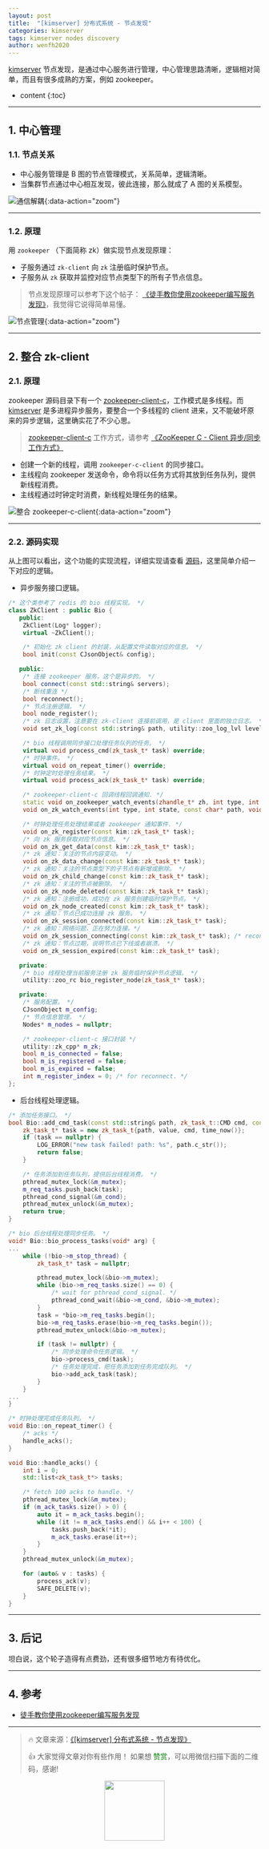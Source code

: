 ```yaml
---
layout: post
title:  "[kimserver] 分布式系统 - 节点发现"
categories: kimserver
tags: kimserver nodes discovery
author: wenfh2020
---
```


[kimserver](https://github.com/wenfh2020/kimserver) 节点发现，是通过中心服务进行管理，中心管理思路清晰，逻辑相对简单，而且有很多成熟的方案，例如 zookeeper。




* content
{:toc}

---

## 1. 中心管理

### 1.1. 节点关系

* 中心服务管理是 B 图的节点管理模式，关系简单，逻辑清晰。
* 当集群节点通过中心相互发现，彼此连接，那么就成了 A 图的关系模型。

![通信解耦](/images/2020-05-21-20-02-12.png){:data-action="zoom"}

---

### 1.2. 原理

用 `zookeeper` （下面简称 zk）做实现节点发现原理：

* 子服务通过 `zk-client` 向 `zk` 注册临时保护节点。
* 子服务从 `zk` 获取并监控对应节点类型下的所有子节点信息。

> 节点发现原理可以参考下这个帖子： [《徒手教你使用zookeeper编写服务发现》](https://zhuanlan.zhihu.com/p/34156758)，我觉得它说得简单易懂。

![节点管理](/images/2020-10-24-10-11-56.png){:data-action="zoom"}

---

## 2. 整合 zk-client

### 2.1. 原理

zookeeper 源码目录下有一个 [zookeeper-client-c](https://github.com/apache/zookeeper/tree/master/zookeeper-client/zookeeper-client-c)，工作模式是多线程。而 [kimserver](https://github.com/wenfh2020/kimserver) 是多进程异步服务，要整合一个多线程的 client 进来，又不能破坏原来的异步逻辑，这里确实花了不少心思。

> [zookeeper-client-c](https://github.com/apache/zookeeper/tree/master/zookeeper-client/zookeeper-client-c) 工作方式，请参考 [《ZooKeeper C - Client 异步/同步工作方式》](https://wenfh2020.com/2020/10/17/zookeeper-c-client/)

* 创建一个新的线程，调用 `zookeeper-c-client` 的同步接口。
* 主线程向 zookeeper 发送命令，命令将以任务方式将其放到任务队列，提供新线程消费。
* 主线程通过时钟定时消费，新线程处理任务的结果。

![整合 zookeeper-c-client](/images/2020-11-07-16-30-39.png){:data-action="zoom"}

---

### 2.2. 源码实现

从上图可以看出，这个功能的实现流程，详细实现请查看 [源码](https://github.com/wenfh2020/kimserver/blob/master/src/core/zk_client.cpp)，这里简单介绍一下对应的逻辑。

* 异步服务接口逻辑。

```c++
/* 这个类参考了 redis 的 bio 线程实现。 */
class ZkClient : public Bio {
   public:
    ZkClient(Log* logger);
    virtual ~ZkClient();

    /* 初始化 zk client 的封装，从配置文件读取对应的信息。 */
    bool init(const CJsonObject& config);

   public:
    /* 连接 zookeeper 服务，这个是异步的。 */
    bool connect(const std::string& servers);
    /* 断线重连 */
    bool reconnect();
    /* 节点注册逻辑。 */
    bool node_register();
    /* zk 日志设置，注意要在 zk-client 连接前调用，是 client 里面的独立日志。 */
    void set_zk_log(const std::string& path, utility::zoo_log_lvl level = utility::zoo_log_lvl_info);

    /* bio 线程调用同步接口处理任务队列的任务。 */
    virtual void process_cmd(zk_task_t* task) override;
    /* 时钟事件。 */
    virtual void on_repeat_timer() override;
    /* 时钟定时处理任务结果。 */
    virtual void process_ack(zk_task_t* task) override;

    /* zookeeper-client-c 回调线程回调通知. */
    static void on_zookeeper_watch_events(zhandle_t* zh, int type, int state, const char* path, void* privdata);
    void on_zk_watch_events(int type, int state, const char* path, void* privdata);

    /* 时钟处理任务处理结果或者 zookeeper 通知事件. */
    void on_zk_register(const kim::zk_task_t* task);
    /* 向 zk 服务获取对应节点信息。 */
    void on_zk_get_data(const kim::zk_task_t* task);
    /* zk 通知：关注的节点内容变动。 */
    void on_zk_data_change(const kim::zk_task_t* task);
    /* zk 通知：关注的节点类型下的子节点有新增或删除。 */
    void on_zk_child_change(const kim::zk_task_t* task);
    /* zk 通知：关注的节点被删除。 */
    void on_zk_node_deleted(const kim::zk_task_t* task);
    /* zk 通知：注册成功，成功在 zk 服务创建临时保护节点。 */
    void on_zk_node_created(const kim::zk_task_t* task);
    /* zk 通知：节点已成功连接 zk 服务。 */
    void on_zk_session_connected(const kim::zk_task_t* task);
    /* zk 通知：网络问题，正在努力连接。*/
    void on_zk_session_connecting(const kim::zk_task_t* task); /* reconnect. */
    /* zk 通知：节点过期，说明节点已下线或者崩溃。 */
    void on_zk_session_expired(const kim::zk_task_t* task);

   private:
    /* bio 线程处理当前服务注册 zk 服务临时保护节点逻辑。 */
    utility::zoo_rc bio_register_node(zk_task_t* task);

   private:
    /* 服务配置。 */
    CJsonObject m_config;
    /* 节点信息管理。 */
    Nodes* m_nodes = nullptr;

    /* zookeeper-client-c 接口封装 */
    utility::zk_cpp* m_zk;
    bool m_is_connected = false;
    bool m_is_registered = false;
    bool m_is_expired = false;
    int m_register_index = 0; /* for reconnect. */
};
```

* 后台线程处理逻辑。

```c++
/* 添加任务接口。 */
bool Bio::add_cmd_task(const std::string& path, zk_task_t::CMD cmd, const std::string& value) {
    zk_task_t* task = new zk_task_t{path, value, cmd, time_now()};
    if (task == nullptr) {
        LOG_ERROR("new task failed! path: %s", path.c_str());
        return false;
    }

    /* 任务添加到任务队列，提供后台线程消费。 */
    pthread_mutex_lock(&m_mutex);
    m_req_tasks.push_back(task);
    pthread_cond_signal(&m_cond);
    pthread_mutex_unlock(&m_mutex);
    return true;
}

/* bio 后台线程处理同步任务。 */
void* Bio::bio_process_tasks(void* arg) {
...
    while (!bio->m_stop_thread) {
        zk_task_t* task = nullptr;

        pthread_mutex_lock(&bio->m_mutex);
        while (bio->m_req_tasks.size() == 0) {
            /* wait for pthread_cond_signal. */
            pthread_cond_wait(&bio->m_cond, &bio->m_mutex);
        }
        task = *bio->m_req_tasks.begin();
        bio->m_req_tasks.erase(bio->m_req_tasks.begin());
        pthread_mutex_unlock(&bio->m_mutex);

        if (task != nullptr) {
            /* 同步处理命令任务逻辑。 */
            bio->process_cmd(task);
            /* 任务处理完成，把任务添加到任务完成队列。 */
            bio->add_ack_task(task);
        }
    }
...
}

/* 时钟处理完成任务队列。 */
void Bio::on_repeat_timer() {
    /* acks */
    handle_acks();
}

void Bio::handle_acks() {
    int i = 0;
    std::list<zk_task_t*> tasks;

    /* fetch 100 acks to handle. */
    pthread_mutex_lock(&m_mutex);
    if (m_ack_tasks.size() > 0) {
        auto it = m_ack_tasks.begin();
        while (it != m_ack_tasks.end() && i++ < 100) {
            tasks.push_back(*it);
            m_ack_tasks.erase(it++);
        }
    }
    pthread_mutex_unlock(&m_mutex);

    for (auto& v : tasks) {
        process_ack(v);
        SAFE_DELETE(v);
    }
}
```

---

## 3. 后记

坦白说，这个轮子造得有点费劲，还有很多细节地方有待优化。

---

## 4. 参考

* [徒手教你使用zookeeper编写服务发现](https://zhuanlan.zhihu.com/p/34156758)

---

> 🔥 文章来源：[《[kimserver] 分布式系统 - 节点发现》](https://wenfh2020.com/2020/10/24/kimserver-nodes-discovery/)
>
> 👍 大家觉得文章对你有些作用！ 如果想 <font color=green>赞赏</font>，可以用微信扫描下面的二维码，感谢!
<div align=center><img src="/images/2020-08-06-15-49-47.png" width="120"/></div>

